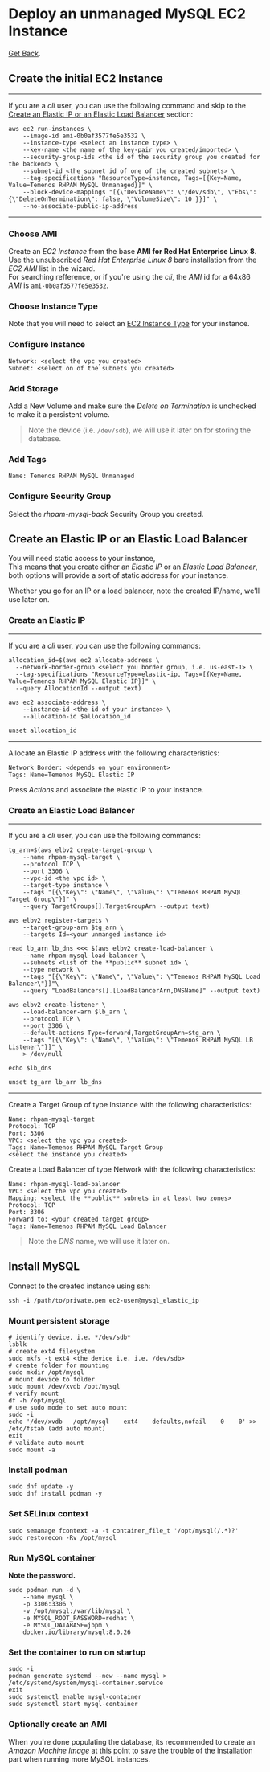 # Deploy an unmanaged MySQL EC2 Instance

[Get Back](../README.md).

## Create the initial EC2 Instance

---
If you are a *cli* user, you can use the following command and skip to the [Create an Elastic IP or an Elastic Load Balancer](#create-an-elastic-ip-or-an-elastic-load-balancer) section:

```shell
aws ec2 run-instances \
    --image-id ami-0b0af3577fe5e3532 \
    --instance-type <select an instance type> \
    --key-name <the name of the key-pair you created/imported> \
    --security-group-ids <the id of the security group you created for the backend> \
    --subnet-id <the subnet id of one of the created subnets> \
    --tag-specifications "ResourceType=instance, Tags=[{Key=Name, Value=Temenos RHPAM MySQL Unmanaged}]" \
    --block-device-mappings "[{\"DeviceName\": \"/dev/sdb\", \"Ebs\": {\"DeleteOnTermination\": false, \"VolumeSize\": 10 }}]" \
    --no-associate-public-ip-address
```

---

### Choose AMI

Create an *EC2 Instance* from the base **AMI for Red Hat Enterprise Linux 8**.</br>
Use the unsubscribed *Red Hat Enterprise Linux 8* bare installation from the *EC2 AMI* list in the wizard.</br>
For searching refference, or if you're using the *cli*, the *AMI* id for a 64x86 *AMI* is `ami-0b0af3577fe5e3532`.

### Choose Instance Type

Note that you will need to select an [EC2 Instance Type][0] for your instance.

### Configure Instance

```text
Network: <select the vpc you created>
Subnet: <select on of the subnets you created>

```

### Add Storage

Add a New Volume and make sure the *Delete on Termination* is unchecked to make it a persistent volume.

> Note the device (i.e. `/dev/sdb`), we will use it later on for storing the database.

### Add Tags

```text
Name: Temenos RHPAM MySQL Unmanaged

```

### Configure Security Group

Select the *rhpam-mysql-back* Security Group you created.

## Create an Elastic IP or an Elastic Load Balancer

You will need static access to your instance,</br>
This means that you create either an *Elastic IP* or an *Elastic Load Balancer*, both options will provide a sort of static address for your instance.</br>

Whether you go for an IP or a load balancer, note the created IP/name, we'll use later on.

### Create an Elastic IP

---

If you are a *cli* user, you can use the following commands:

```shell
allocation_id=$(aws ec2 allocate-address \
  --network-border-group <select you border group, i.e. us-east-1> \
  --tag-specifications "ResourceType=elastic-ip, Tags=[{Key=Name, Value=Temenos RHPAM MySQL Elastic IP}]" \
  --query AllocationId --output text)

aws ec2 associate-address \
    --instance-id <the id of your instance> \
    --allocation-id $allocation_id

unset allocation_id
```

---

Allocate an Elastic IP address with the following characteristics:

```text
Network Border: <depends on your environment>
Tags: Name=Temenos MySQL Elastic IP
```

Press *Actions* and associate the elastic IP to your instance.

### Create an Elastic Load Balancer

---

If you are a *cli* user, you can use the following commands:

```shell
tg_arn=$(aws elbv2 create-target-group \
    --name rhpam-mysql-target \
    --protocol TCP \
    --port 3306 \
    --vpc-id <the vpc id> \
    --target-type instance \
    --tags "[{\"Key\": \"Name\", \"Value\": \"Temenos RHPAM MySQL Target Group\"}]" \
    --query TargetGroups[].TargetGroupArn --output text)

aws elbv2 register-targets \
    --target-group-arn $tg_arn \
    --targets Id=<your unmanged instance id>

read lb_arn lb_dns <<< $(aws elbv2 create-load-balancer \
    --name rhpam-mysql-load-balancer \
    --subnets <list of the **public** subnet id> \
    --type network \
    --tags "[{\"Key\": \"Name\", \"Value\": \"Temenos RHPAM MySQL Load Balancer\"}]"\
    --query "LoadBalancers[].[LoadBalancerArn,DNSName]" --output text)

aws elbv2 create-listener \
    --load-balancer-arn $lb_arn \
    --protocol TCP \
    --port 3306 \
    --default-actions Type=forward,TargetGroupArn=$tg_arn \
    --tags "[{\"Key\": \"Name\", \"Value\": \"Temenos RHPAM MySQL LB Listener\"}]" \
    > /dev/null

echo $lb_dns

unset tg_arn lb_arn lb_dns
```

---

Create a Target Group of type Instance with the following characteristics:

```text
Name: rhpam-mysql-target
Protocol: TCP
Port: 3306
VPC: <select the vpc you created>
Tags: Name=Temenos RHPAM MySQL Target Group
<select the instance you created>
```

Create a Load Balancer of type Network  with the following characteristics:

```text
Name: rhpam-mysql-load-balancer
VPC: <select the vpc you created>
Mapping: <select the **public** subnets in at least two zones>
Protocol: TCP
Port: 3306
Forward to: <your created target group>
Tags: Name=Temenos RHPAM MySQL Load Balancer

```

> Note the *DNS* name, we will use it later on.

## Install MySQL

Connect to the created instance using ssh:

```shell
ssh -i /path/to/private.pem ec2-user@mysql_elastic_ip
```

### Mount persistent storage

```shell
# identify device, i.e. */dev/sdb*
lsblk
# create ext4 filesystem
sudo mkfs -t ext4 <the device i.e. i.e. /dev/sdb>
# create folder for mounting
sudo mkdir /opt/mysql
# mount device to folder
sudo mount /dev/xvdb /opt/mysql
# verify mount
df -h /opt/mysql
# use sudo mode to set auto mount
sudo -i
echo '/dev/xvdb   /opt/mysql    ext4    defaults,nofail    0    0' >> /etc/fstab (add auto mount)
exit
# validate auto mount
sudo mount -a
```

### Install podman

```shell
sudo dnf update -y
sudo dnf install podman -y
```

### Set SELinux context

```shell
sudo semanage fcontext -a -t container_file_t '/opt/mysql(/.*)?'
sudo restorecon -Rv /opt/mysql
```

### Run MySQL container

**Note the password.**

```shell
sudo podman run -d \
    --name mysql \
    -p 3306:3306 \
    -v /opt/mysql:/var/lib/mysql \
    -e MYSQL_ROOT_PASSWORD=redhat \
    -e MYSQL_DATABASE=jbpm \
    docker.io/library/mysql:8.0.26
```

### Set the container to run on startup

```shell
sudo -i
podman generate systemd --new --name mysql > /etc/systemd/system/mysql-container.service
exit
sudo systemctl enable mysql-container
sudo systemctl start mysql-container
```

### Optionally create an AMI

When you're done populating the database, its recommended to create an *Amazon Machine Image* at
this point to save the trouble of the installation part when running more MySQL instances.

<!-- links -->
[0]: https://docs.aws.amazon.com/AWSEC2/latest/UserGuide/instance-types.html
[1]: https://developers.redhat.com/content-gateway/file/rhpam-7.9.0-add-ons.zip
